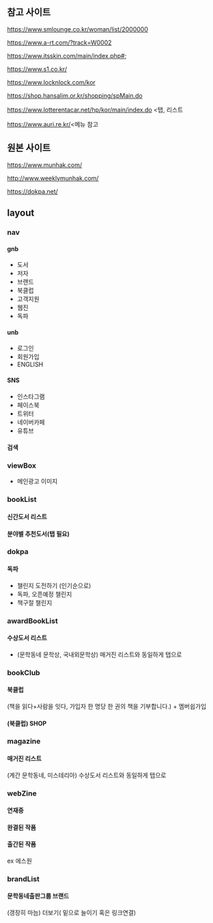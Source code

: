 ## 참고 사이트

https://www.smlounge.co.kr/woman/list/2000000

https://www.a-rt.com/?track=W0002

https://www.itsskin.com/main/index.php#;

https://www.s1.co.kr/

https://www.locknlock.com/kor

https://shop.hansalim.or.kr/shopping/spMain.do

https://www.lotterentacar.net/hp/kor/main/index.do <탭, 리스트

https://www.auri.re.kr/<메뉴 참고



## 원본 사이트

https://www.munhak.com/

http://www.weeklymunhak.com/

https://dokpa.net/



## layout

### nav

#### gnb

- 도서
- 저자
- 브랜드
- 북클럽
- 고객지원
- 웹진
- 독파

#### unb

- 로그인
- 회원가입
- ENGLISH

#### SNS

- 인스타그램
- 페이스북
- 트위터
- 네이버카페
- 유튜브

#### 검색



### viewBox

- 메인광고 이미지



### bookList

#### 신간도서 리스트 

#### 분야별 추천도서(탭 필요)



### dokpa

#### 독파

-  챌린지 도전하기 (인기순으로)
- 독파, 오픈예정 챌린지
- 책구절 챌린지



### awardBookList

#### 수상도서 리스트

- (문학동네 문학상, 국내외문학상) 매거진 리스트와 동일하게 탭으로



### bookClub

#### 북클럽

(책을 읽다+사람을 잇다, 가입자 한 명당 한 권의 책을 기부합니다.) + 멤버쉽가입

#### (북클럽) SHOP



### magazine

#### 매거진 리스트

(계간 문학동네, 미스테리아) 수상도서 리스트와 동일하게 탭으로



### webZine

####  연재중

#### 완결된 작품

#### 출간된 작품

ex 에스원



### brandList

#### 문학동네출판그룹 브랜드

(갱장히 마늠) 더보기( 밑으로 늘이기 혹은 링크연결)

